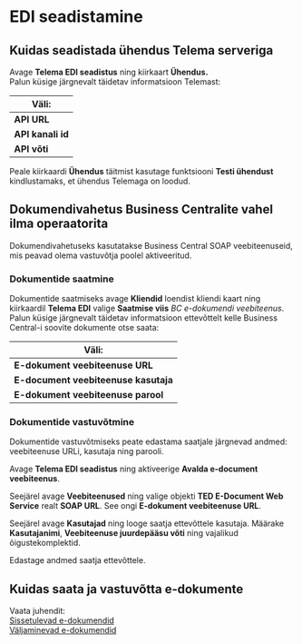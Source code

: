 ---
---
# EDI seadistamine

## Kuidas seadistada ühendus Telema serveriga
Avage **Telema EDI seadistus** ning kiirkaart  **Ühendus.**  
Palun küsige järgnevalt täidetav informatsioon Telemast:

| Väli: |
| - |
| **API URL** |
| **API kanali id** |
| **API võti** |

Peale kiirkaardi **Ühendus**  täitmist kasutage funktsiooni **Testi ühendust** kindlustamaks, et ühendus Telemaga on loodud.

## Dokumendivahetus Business Centralite vahel ilma operaatorita

Dokumendivahetuseks kasutatakse Business Central SOAP veebiteenuseid, mis peavad olema vastuvõtja poolel aktiveeritud.
### Dokumentide saatmine
Dokumentide saatmiseks avage **Kliendid** loendist kliendi kaart ning kiirkaardil **Telema EDI** valige **Saatmise viis** *BC e-dokumendi veebiteenus*. 
Palun küsige järgnevalt täidetav informatsioon ettevõttelt kelle Business Central-i soovite dokumente otse saata:

| Väli: |
| - |
| **E-dokument veebiteenuse URL** |
| **E-document veebiteenuse kasutaja** |
| **E-dokument veebiteenuse parool** |

### Dokumentide vastuvõtmine
Dokumentide vastuvõtmiseks peate edastama saatjale järgnevad andmed: veebiteenuse URLi, kasutaja ning parooli.

Avage **Telema EDI seadistus** ning aktiveerige **Avalda e-document veebiteenus**.

Seejärel avage **Veebiteenused** ning valige objekti **TED E-Document Web Service** realt **SOAP URL**. See ongi **E-dokument veebiteenuse URL**.  

Seejärel avage **Kasutajad** ning looge saatja ettevõttele kasutaja. Määrake **Kasutajanimi**, **Veebiteenuse juurdepääsu võti** ning vajalikud õigustekomplektid. 
  
Edastage andmed saatja ettevõttele.


## Kuidas saata ja vastuvõtta e-dokumente

Vaata juhendit:  
[Sissetulevad e-dokumendid](inbound-edocuments)  
[Väljaminevad e-dokumendid](outbound-edocuments)

